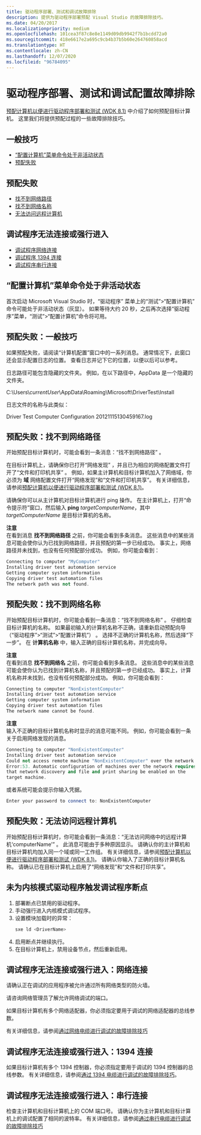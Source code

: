 ```yaml
---
title: 驱动程序部署、测试和调试故障排除
description: 提供为驱动程序部署预配 Visual Studio 的故障排除技巧。
ms.date: 04/20/2017
ms.localizationpriority: medium
ms.openlocfilehash: 101cea3f87c8e8e1149d09db9942f7b1bcdd72a0
ms.sourcegitcommit: 418e6617e2a695c9cb4b37b5b60e264760858acd
ms.translationtype: HT
ms.contentlocale: zh-CN
ms.lasthandoff: 12/07/2020
ms.locfileid: "96784095"
---
```

# <a name="troubleshooting-configuration-of-driver-deployment-testing-and-debugging"></a>驱动程序部署、测试和调试配置故障排除

[预配计算机以便进行驱动程序部署和测试 (WDK 8.1)](../gettingstarted/provision-a-target-computer-wdk-8-1.md) 中介绍了如何预配目标计算机。 这里我们将提供预配过程的一些故障排除技巧。

## <a name="span-idgeneral_tipsspanspan-idgeneral_tipsspanspan-idgeneral_tipsspangeneral-tips"></a><span id="General_tips"></span><span id="general_tips"></span><span id="GENERAL_TIPS"></span>一般技巧


-   [“配置计算机”菜单命令处于非活动状态](#configure_computers_menu_command_is_inactive)
-   [预配失败](#provisioning_fails_general_tips)

## <a name="span-idprovisioning_failsspanspan-idprovisioning_failsspanspan-idprovisioning_failsspanprovisioning-fails"></a><span id="Provisioning_fails"></span><span id="provisioning_fails"></span><span id="PROVISIONING_FAILS"></span>预配失败


-   [找不到网络路径](#domain_the_network_path_was_not_found)
-   [找不到网络名称](#domain_the_network_name_cannot_be_found)
-   [无法访问远程计算机](#domain_could_not_access_remote_machine)

## <a name="span-iddebugger_won_t_connect_or_break_inspanspan-iddebugger_won_t_connect_or_break_inspanspan-iddebugger_won_t_connect_or_break_inspandebugger-wont-connect-or-break-in"></a><span id="Debugger_won_t_connect_or_break_in"></span><span id="debugger_won_t_connect_or_break_in"></span><span id="DEBUGGER_WON_T_CONNECT_OR_BREAK_IN"></span>调试程序无法连接或强行进入


-   [调试程序网络连接](#debugger_wont_connect_network)
-   [调试程序 1394 连接](#debugger_wont_connect_1394)
-   [调试程序串行连接](#debugger_wont_connect_serial)

## <a name="span-idconfigure_computers_menu_command_is_inactivespanspan-idconfigure_computers_menu_command_is_inactivespanconfigure-computers-menu-command-is-inactive"></a><span id="configure_computers_menu_command_is_inactive"></span><span id="CONFIGURE_COMPUTERS_MENU_COMMAND_IS_INACTIVE"></span>“配置计算机”菜单命令处于非活动状态


首次启动 Microsoft Visual Studio 时，“驱动程序”  菜单上的“测试”&gt;“配置计算机”  命令可能处于非活动状态（灰显）。 如果等待大约 20 秒，之后再次选择“驱动程序”菜单，“测试”&gt;“配置计算机”命令将可用。

## <a name="span-idprovisioning_fails_general_tipsspanspan-idprovisioning_fails_general_tipsspanprovisioning-fails-general-tips"></a><span id="provisioning_fails_general_tips"></span><span id="PROVISIONING_FAILS_GENERAL_TIPS"></span>预配失败：一般技巧


如果预配失败，请阅读“计算机配置”窗口中的一系列消息。 通常情况下，此窗口还会显示配置日志的位置。 查看日志并记下它的位置，以便以后可以参考。

日志路径可能包含隐藏的文件夹。 例如，在以下路径中，AppData 是一个隐藏的文件夹。

C:\\Users\\*currentUser*\\AppData\\Roaming\\Microsoft\\DriverTest\\Install

日志文件的名称与此类似：

Driver Test Computer Configuration 20121115130459167.log

## <a name="span-iddomain_the_network_path_was_not_foundspanspan-iddomain_the_network_path_was_not_foundspanprovisioning-fails-the-network-path-was-not-found"></a><span id="domain_the_network_path_was_not_found"></span><span id="DOMAIN_THE_NETWORK_PATH_WAS_NOT_FOUND"></span>预配失败：找不到网络路径


开始预配目标计算机时，可能会看到一条消息：“找不到网络路径”  。

在目标计算机上，请确保你已打开“网络发现”  ，并且已为相应的网络配置文件打开了“文件和打印机共享”  。 例如，如果主计算机和目标计算机加入了网络域，你必须为 **域** 网络配置文件打开“网络发现”和“文件和打印机共享”。 有关详细信息，请参阅[预配计算机以便进行驱动程序部署和测试 (WDK 8.1)](../gettingstarted/provision-a-target-computer-wdk-8-1.md)。

请确保你可以从主计算机对目标计算机进行 ping 操作。 在主计算机上，打开“命令提示符”窗口，然后输入 **ping** *targetComputerName*，其中 *targetComputerName* 是目标计算机的名称。

**注意**  
在看到消息 **找不到网络路径** 之前，你可能会看到多条消息。 这些消息中的某些消息可能会使你认为已找到网络路径，并且预配的第一步已经成功。 事实上，网络路径并未找到，也没有任何预配部分成功。 例如，你可能会看到：

 

```cpp
Connecting to computer "MyComputer"
Installing driver test automation service
Getting computer system information
Copying driver test automation files
The network path was not found.
```

## <a name="span-iddomain_the_network_name_cannot_be_foundspanspan-iddomain_the_network_name_cannot_be_foundspanprovisioning-fails-the-network-name-cannot-be-found"></a><span id="domain_the_network_name_cannot_be_found"></span><span id="DOMAIN_THE_NETWORK_NAME_CANNOT_BE_FOUND"></span>预配失败：找不到网络名称


开始预配目标计算机时，你可能会看到一条消息：“找不到网络名称”  。 仔细检查目标计算机的名称。 如果最初输入的计算机名称不正确，请重新启动预配向导（“驱动程序”&gt;“测试”&gt;“配置计算机”）  。 选择不正确的计算机名称，然后选择“下一步”。 在 **计算机名称** 中，输入正确的目标计算机名称，并完成向导。

**注意**  
在看到消息 **找不到网络名** 之前，你可能会看到多条消息。 这些消息中的某些消息可能会使你认为已找到计算机名称，并且预配的第一步已经成功。 事实上，计算机名称并未找到，也没有任何预配部分成功。 例如，你可能会看到：

 

```cpp
Connecting to computer "NonExistentComputer"
Installing driver test automation service
Getting computer system information
Copying driver test automation files
The network name cannot be found.
```

**注意**  
输入不正确的目标计算机名称时显示的消息可能不同。 例如，你可能会看到一条关于启用网络发现的消息。

 

```cpp
Connecting to computer "NonExistentComputer"
Installing driver test automation service
Could not access remote machine "NonExistentComputer" over the network. 
Error:53. Automatic configuration of machines over the network requires
that network discovery and file and print sharing be enabled on the 
target machine.
```

或者系统可能会提示你输入凭据。

```cpp
Enter your password to connect to: NonExistentComputer
```

## <a name="span-iddomain_could_not_access_remote_machinespanspan-iddomain_could_not_access_remote_machinespanprovisioning-fails-could-not-access-remote-machine"></a><span id="domain_could_not_access_remote_machine"></span><span id="DOMAIN_COULD_NOT_ACCESS_REMOTE_MACHINE"></span>预配失败：无法访问远程计算机


开始预配目标计算机时，你可能会看到一条消息：“无法访问网络中的远程计算机‘computerName’”    。 此消息可能由于多种原因显示。 请确认你的主计算机和目标计算机均加入同一个域或同一工作组。 有关详细信息，请参阅[预配计算机以便进行驱动程序部署和测试 (WDK 8.1)](../gettingstarted/provision-a-target-computer-wdk-8-1.md)。 请确认你输入了正确的目标计算机名称。 请确认已在目标计算机上启用了“网络发现”和“文件和打印共享”。

## <a name="debugger-breakpoints-are-not-triggered-for-kernel-mode-driver"></a>未为内核模式驱动程序触发调试程序断点


1. 部署断点已禁用的驱动程序。 
2. 手动强行进入内核模式调试程序。 
3. 设置模块加载时的异常：
   ```cpp
   sxe ld <DriverName>
   ``` 
4. 启用断点并继续执行。 
5. 在目标计算机上，禁用设备节点，然后重新启用。 

## <a name="span-iddebugger_wont_connect_networkspanspan-iddebugger_wont_connect_networkspandebugger-wont-connect-or-break-in-network-connection"></a><span id="debugger_wont_connect_network"></span><span id="DEBUGGER_WONT_CONNECT_NETWORK"></span>调试程序无法连接或强行进入：网络连接


请确认正在调试的应用程序被允许通过所有网络类型的防火墙。

请咨询网络管理员了解允许网络调试的端口。

如果目标计算机有多个网络适配器，你必须指定要用于调试的网络适配器的总线参数。

有关详细信息，请参阅[通过网络电缆进行调试的故障排除技巧](../debugger/setting-up-a-network-debugging-connection.md)

## <a name="span-iddebugger_wont_connect_1394spanspan-iddebugger_wont_connect_1394spandebugger-wont-connect-or-break-in-1394-connection"></a><span id="debugger_wont_connect_1394"></span><span id="DEBUGGER_WONT_CONNECT_1394"></span>调试程序无法连接或强行进入：1394 连接


如果目标计算机有多个 1394 控制器，你必须指定要用于调试的 1394 控制器的总线参数。 有关详细信息，请参阅[通过 1394 电缆进行调试的故障排除技巧](../debugger/setting-up-a-1394-cable-connection.md)。

## <a name="span-iddebugger_wont_connect_serialspanspan-iddebugger_wont_connect_serialspandebugger-wont-connect-or-break-in--serial-connection"></a><span id="debugger_wont_connect_serial"></span><span id="DEBUGGER_WONT_CONNECT_SERIAL"></span>调试程序无法连接或强行进入：串行连接


检查主计算机和目标计算机上的 COM 端口号。 请确认你为主计算机和目标计算机上的调试配置了相同的波特率。 有关详细信息，请参阅[通过串行电缆进行调试的故障排除技巧](../debugger/setting-up-a-null-modem-cable-connection-in-visual-studio.md)

 

